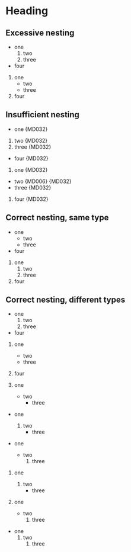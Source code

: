 # Heading

## Excessive nesting

- one
   1. two
   1. three
- four

1. one
    - two
    - three
1. four

## Insufficient nesting

- one {MD032}
 1. two {MD032}
 1. three {MD032}
- four {MD032}

1. one {MD032}
  - two {MD006} {MD032}
  - three {MD032}
1. four {MD032}

## Correct nesting, same type

- one
  - two
  - three
- four

1. one
   1. two
   1. three
1. four

## Correct nesting, different types

- one
  1. two
  1. three
- four

1. one
   - two
   - three
1. four

1. one
   - two
     - three

- one
  1. two
     - three

- one
  - two
    1. three

1. one
   1. two
      - three

1. one
   - two
     1. three

- one
  1. two
     1. three
